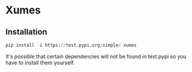 # Xumes

## Installation
```python
pip install -i https://test.pypi.org/simple/ xumes
```

It's possible that certain dependencies will not be found in test.pypi so you have to install them yourself.